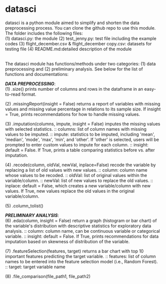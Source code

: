 # datasci
datasci is a python module aimed to simplify and shorten the data preprocessing process. You can clone the github repo to use this module. The folder includes the following files:<br>
(1) datasci.py: the module
(2) test_jenny.py: test file including the example codes
(3) flight_december.csv & flight_december copy.csv: datasets for testing file
(4) README.md:detailed description of the module <br><br>


The datasci module has functions/methods under two categories: (1) data preprocessing and (2) preliminary analysis. See below for the list of functions and documentations:

*******DATA PREPROCESSING*******:<br>
(1) .size()
    prints number of columns and rows in the dataframe in an easy-to-read format.
    
(2) .missingReport(insight = False)
    returns a report of variables with missing values and missing value percentage in relations to its sample size. If insight = True, prints recommendations for how to handle missing values.
    
(3) .imputation(columns, impute, insight = False)
    imputes the missing values with selected statistics.
    :: columns: list of column names with missing values to be imputed.
    :: impute: statistics to be imputed, including 'mean', 'median', 'mode', 'max', 'min', and 'other'. If 'other' is selected, users will be prompted to enter custom values to impute for each column.
    :: insight: default = False. If True, prints a table comparing statistics before vs. after imputation.
    
(4) .recode(column, oldVal, newVal, inplace=False)
    recode the variable by replacing a list of old values with new values.
    :: column: column name whose values to be recoded.
    :: oldVal: list of original values within the variable/column.
    :: newVal: list of new values to replace the old values.
    :: inplace: default = False, which creates a new variable/column with new values. If True, new values replace the old values in the original variable/column.
    
(5) .column_tolist()


*******PRELIMINARY ANALYSIS*******:<br>
(6) .eda(column, insight = False)
    return a graph (histogram or bar chart) of the variable's distribution with descriptive statistics for exploratory data analysis.
    :: column: column name, can be continuous variable or categorical variable.
    :: insight: default = False. If True, prints recommendations for data imputation based on skewness of distribution of the variable.

(7) .featureSelection(features, target)
    returns a bar chart with top 10 important features predicting the target variable.
    :: features: list of column names to be entered into the feature selection model (i.e., Random Forest).
    :: target: target variable name

(8) .file_comparison(file_path1, file_path2)



